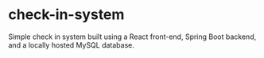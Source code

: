 # check-in-system
Simple check in system built using a React front-end, Spring Boot backend, and a locally hosted MySQL database. 
